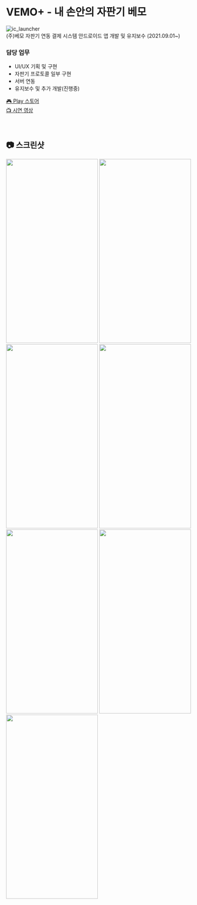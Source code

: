 # VEMO+ - 내 손안의 자판기 베모
![ic_launcher](https://user-images.githubusercontent.com/79048895/168422263-31e0825f-e682-45c5-85d7-27d1ae8089b7.png)  
(주)베모 자판기 연동 결제 시스템 안드로이드 앱 개발 및 유지보수 (2021.09.01~)  
### 담당 업무
- UI/UX 기획 및 구현
- 자판기 프로토콜 일부 구현
- 서버 연동
- 유지보수 및 추가 개발(진행중)
  
[🎮 Play 스토어](https://play.google.com/store/apps/details?id=kr.co.vemo.vemoplus)   
[📺 시연 영상](https://drive.google.com/file/d/1XjCkBAMaLtu91LDbhJOuYLQ9qSSEL_40/view?usp=sharing)  
<br>
<br>
## 📷 스크린샷
<img src="https://user-images.githubusercontent.com/79048895/168422363-47a0034e-319c-458b-81dc-44220acef6f7.png" width="250" height="500" /> <img src="https://user-images.githubusercontent.com/79048895/168422370-79a47d80-7976-4cf9-86d6-f32ffcbfad10.png" width="250" height="500" /> <img src="https://user-images.githubusercontent.com/79048895/168422379-170b6494-d3b7-4fc1-b73a-93f778298f4b.png" width="250" height="500" /> <img src="https://user-images.githubusercontent.com/79048895/168422394-e47e175e-5b55-47d3-bac7-85c2e1ddfeb2.png" width="250" height="500" /> <img src="https://user-images.githubusercontent.com/79048895/168422390-943a7aad-4ebc-4cf3-8338-c20c05f777c0.png" width="250" height="500" /> <img src="https://user-images.githubusercontent.com/79048895/168422412-db254a20-cd59-438b-b3b6-ce12c60adf32.png" width="250" height="500" /> <img src="https://user-images.githubusercontent.com/79048895/168422413-03ffe1dd-d3c4-410d-bfba-d34db357b2b6.png" width="250" height="500" />
<br>
<br>
